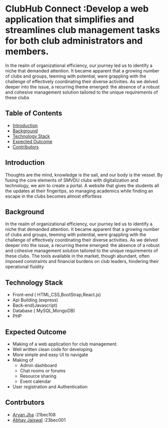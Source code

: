 # ClubHub Connect :Develop a web application that simplifies and streamlines club management tasks for both club administrators and members.

In the realm of organizational efficiency, our journey led us to identify a niche that demanded attention. It became apparent that a growing number of clubs and groups, teeming with potential, were grappling with the challenge of effectively coordinating their diverse activities.
As we delved deeper into the issue, a recurring theme emerged: the absence of a robust and cohesive management solution tailored to the unique requirements of these clubs

## Table of Contents
* [Introduction](https://github.com/DeveloperStudentClubSmvdu/P2T1-ClubHub/edit/main/README.md#introduction)
* [Background](https://github.com/DeveloperStudentClubSmvdu/P2T1-ClubHub/edit/main/README.md#background)
* [Technology Stack](https://github.com/DeveloperStudentClubSmvdu/P2T1-ClubHub/edit/main/README.md#technology-stack)
* [Expected Outcome](https://github.com/DeveloperStudentClubSmvdu/P2T1-ClubHub/edit/main/README.md#expected-outcome)
* [Contributors]()

## Introduction
Thoughts are the mind, knowledge is the sail, and our body is the vessel. By fusing the core elements of SMVDU clubs with digitalization and technology, we aim to create a portal. A website that gives the students all the updates at their fingertips, so managing academics while finding an escape in the clubs becomes almost effortless

## Background
In the realm of organizational efficiency, our journey led us to identify a niche that demanded attention. It became apparent that a growing number of clubs and groups, teeming with potential,
were grappling with the challenge of effectively coordinating their diverse activities.
As we delved deeper into the issue, a recurring theme emerged: the absence of a robust and cohesive management solution tailored to the unique requirements of these clubs. The tools available in the market, though abundant, often imposed constraints and financial burdens on club leaders, hindering their operational fluidity

## Technology Stack
* Front-end ( HTML,CSS,BootStrap,React.js)
* Api Building (express)
* Back-end(Javascript)
* Database ( MySQL,MongoDB)
* PHP

## Expected Outcome
* Making of a web application for club management.
* Well written clean code for developing.
* More simple and easy UI to navigate
* Making of
   * Admin dashboard
   * Chat rooms or forums
   * Resource sharing
   * Event calendar
* User registration and Authentication

## Contrbutors
* [Aryan Jha](https://github.com/ajhaa-2709) :21bec108
* [Abhay Jaiswal](https://github.com/abhayjaiswal8688) :23bec001













